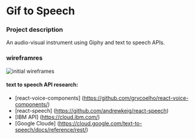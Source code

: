 # Gif to Speech 

### Project description 
An audio-visual instrument using Giphy and text to speech APIs.

### wireframres
![initial wireframes](https://i.imgur.com/40MRckk.png)

#### text to speech API research:
- [react-voice-components] (https://github.com/grvcoelho/react-voice-components/)
- [react-speech] (https://github.com/andrewkeig/react-speech)
- [IBM API] (https://cloud.ibm.com/)
- [Google Cloude] (https://cloud.google.com/text-to-speech/docs/reference/rest/)



